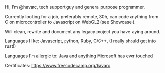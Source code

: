 
Hi, I’m @havarc, tech support guy and general purpose programmer.

Currently looking for a job, preferably remote, 30h, can code anything from C on microcontroller to Javascript on WebGL2 (see Showcase)).

Will clean, rewrite and document any legacy project you have laying around.

Languages I like: Javascript, python, Ruby, C/C++, (I really should get into rust!)

Languages I'm allergic to: Java and anything Microsoft has ever touched

Certificates:
https://www.freecodecamp.org/havarc

<!---
havarc/havarc is a ✨ special ✨ repository because its `README.md` (this file) appears on your GitHub profile.
You can click the Preview link to take a look at your changes.
--->
